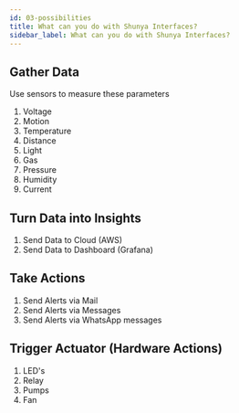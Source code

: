 ```yaml
---
id: 03-possibilities
title: What can you do with Shunya Interfaces?
sidebar_label: What can you do with Shunya Interfaces?
---
```


## Gather Data 

Use sensors to measure these parameters

1. Voltage 
1. Motion
1. Temperature
1. Distance
1. Light
1. Gas    
1. Pressure
1. Humidity
1. Current


## Turn Data into Insights 
1. Send Data to Cloud (AWS) 
2. Send Data to Dashboard (Grafana)

## Take Actions
1. Send Alerts via Mail
1. Send Alerts via Messages 
1. Send Alerts via WhatsApp messages  

## Trigger Actuator (Hardware Actions)
1. LED's
2. Relay 
3. Pumps
4. Fan